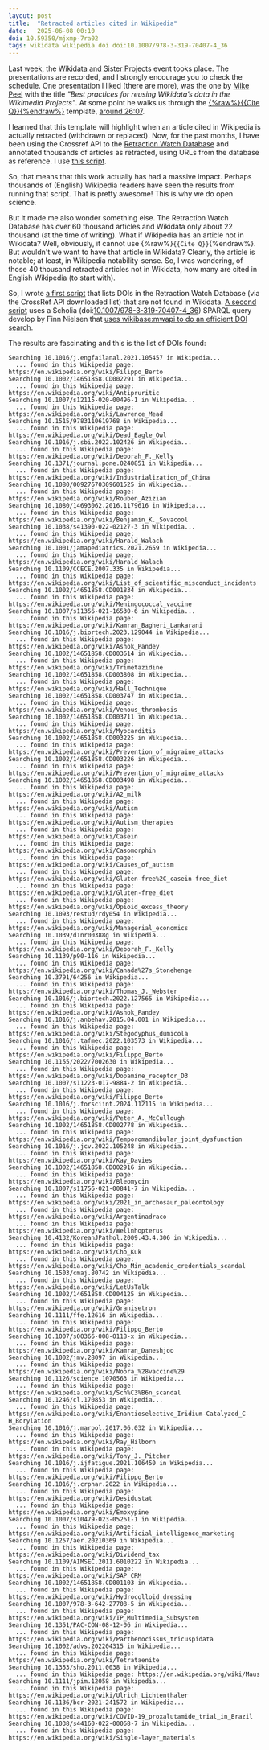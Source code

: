 ```yaml
---
layout: post
title:  "Retracted articles cited in Wikipedia"
date:   2025-06-08 00:10
doi: 10.59350/mjxmp-7ra02
tags: wikidata wikipedia doi doi:10.1007/978-3-319-70407-4_36
---
```


Last week, the [Wikidata and Sister Projects](https://www.wikidata.org/wiki/Event:Wikidata_and_Sister_Projects) event tooks place.
The presentations are recorded, and I strongly encourage you to check the schedule. One presentation I liked (there are more),
was the one by [Mike Peel](https://www.wikidata.org/wiki/User:Mike_Peel) with the title
*"Best practices for reusing Wikidata’s data in the Wikimedia Projects"*. At some point he walks us through the
[{%raw%}{{Cite Q}}{%endraw%}](https://en.wikipedia.org/wiki/Template:Cite_Q) template, [around 26:07](https://www.youtube.com/live/xanSjW30g2o?feature=shared&t=1561).

I learned that this template will highlight when an article cited in Wikipedia is actually retracted (withdrawn or replaced).
Now, for the past months, I have been using the Crossref API to the [Retraction Watch Database](http://retractiondatabase.org)
and annotated thousands of articles as retracted, using URLs from the database as reference. I use
[this script](https://github.com/egonw/ons-wikidata/blob/main/RetractionWatch/quickstatements.groovy).

So, that means that this work actually has had a massive impact. Perhaps thousands of (English) Wikipedia
readers have seen the results from running that script. That is pretty awesome! This is why we do open science.

But it made me also wonder something else. The Retraction Watch Database has over 60 thousand articles and
Wikidata only about 22 thousand (at the time of writing). What if Wikipedia has an article not in Wikidata?
Well, obviously, it cannot use {%raw%}`{{Cite Q}}`{%endraw%}. But wouldn't we want to have that article in Wikidata? Clearly,
the article is notable; at least, in Wikipedia notability-sense. So, I was wondering, of those 40 thousand
retracted articles not in Wikidata, how many are cited in English Wikipedia (to start with).

So, I wrote [a first script](https://github.com/egonw/ons-wikidata/blob/main/RetractionWatch/listRetractionsNotInWikidata.groovy)
that lists DOIs in the Retraction Watch Database (via the CrossRef API downloaded list) that are not found
in Wikidata. [A second script](https://github.com/egonw/ons-wikidata/blob/main/RetractionWatch/searchMissingInWikipedia.groovy)
uses a Scholia (doi:[10.1007/978-3-319-70407-4_36](https://doi.org/10.1007/978-3-319-70407-4_36)) SPARQL query develop by Finn Nielsen that
[uses wikibase:mwapi to do an efficient DOI search](https://github.com/WDscholia/scholia/commit/caf2694a4).

The results are fascinating and this is the list of DOIs found:

```
Searching 10.1016/j.engfailanal.2021.105457 in Wikipedia...
  ... found in this Wikipedia page: https://en.wikipedia.org/wiki/Filippo_Berto
Searching 10.1002/14651858.CD002291 in Wikipedia...
  ... found in this Wikipedia page: https://en.wikipedia.org/wiki/Antipruritic
Searching 10.1007/s12115-020-00496-1 in Wikipedia...
  ... found in this Wikipedia page: https://en.wikipedia.org/wiki/Lawrence_Mead
Searching 10.1515/9783110619768 in Wikipedia...
  ... found in this Wikipedia page: https://en.wikipedia.org/wiki/Dead_Eagle_Owl
Searching 10.1016/j.sbi.2022.102426 in Wikipedia...
  ... found in this Wikipedia page: https://en.wikipedia.org/wiki/Deborah_F._Kelly
Searching 10.1371/journal.pone.0240851 in Wikipedia...
  ... found in this Wikipedia page: https://en.wikipedia.org/wiki/Industrialization_of_China
Searching 10.1080/00927670309601525 in Wikipedia...
  ... found in this Wikipedia page: https://en.wikipedia.org/wiki/Rouben_Azizian
Searching 10.1080/14693062.2016.1179616 in Wikipedia...
  ... found in this Wikipedia page: https://en.wikipedia.org/wiki/Benjamin_K._Sovacool
Searching 10.1038/s41390-022-02127-3 in Wikipedia...
  ... found in this Wikipedia page: https://en.wikipedia.org/wiki/Harald_Walach
Searching 10.1001/jamapediatrics.2021.2659 in Wikipedia...
  ... found in this Wikipedia page: https://en.wikipedia.org/wiki/Harald_Walach
Searching 10.1109/CCECE.2007.335 in Wikipedia...
  ... found in this Wikipedia page: https://en.wikipedia.org/wiki/List_of_scientific_misconduct_incidents
Searching 10.1002/14651858.CD001834 in Wikipedia...
  ... found in this Wikipedia page: https://en.wikipedia.org/wiki/Meningococcal_vaccine
Searching 10.1007/s11356-021-16530-6 in Wikipedia...
  ... found in this Wikipedia page: https://en.wikipedia.org/wiki/Kamran_Bagheri_Lankarani
Searching 10.1016/j.biortech.2023.129044 in Wikipedia...
  ... found in this Wikipedia page: https://en.wikipedia.org/wiki/Ashok_Pandey
Searching 10.1002/14651858.CD003614 in Wikipedia...
  ... found in this Wikipedia page: https://en.wikipedia.org/wiki/Trimetazidine
Searching 10.1002/14651858.CD003808 in Wikipedia...
  ... found in this Wikipedia page: https://en.wikipedia.org/wiki/Hall_Technique
Searching 10.1002/14651858.CD003747 in Wikipedia...
  ... found in this Wikipedia page: https://en.wikipedia.org/wiki/Venous_thrombosis
Searching 10.1002/14651858.CD003711 in Wikipedia...
  ... found in this Wikipedia page: https://en.wikipedia.org/wiki/Myocarditis
Searching 10.1002/14651858.CD003225 in Wikipedia...
  ... found in this Wikipedia page: https://en.wikipedia.org/wiki/Prevention_of_migraine_attacks
Searching 10.1002/14651858.CD003226 in Wikipedia...
  ... found in this Wikipedia page: https://en.wikipedia.org/wiki/Prevention_of_migraine_attacks
Searching 10.1002/14651858.CD003498 in Wikipedia...
  ... found in this Wikipedia page: https://en.wikipedia.org/wiki/A2_milk
  ... found in this Wikipedia page: https://en.wikipedia.org/wiki/Autism
  ... found in this Wikipedia page: https://en.wikipedia.org/wiki/Autism_therapies
  ... found in this Wikipedia page: https://en.wikipedia.org/wiki/Casein
  ... found in this Wikipedia page: https://en.wikipedia.org/wiki/Casomorphin
  ... found in this Wikipedia page: https://en.wikipedia.org/wiki/Causes_of_autism
  ... found in this Wikipedia page: https://en.wikipedia.org/wiki/Gluten-free%2C_casein-free_diet
  ... found in this Wikipedia page: https://en.wikipedia.org/wiki/Gluten-free_diet
  ... found in this Wikipedia page: https://en.wikipedia.org/wiki/Opioid_excess_theory
Searching 10.1093/restud/rdy054 in Wikipedia...
  ... found in this Wikipedia page: https://en.wikipedia.org/wiki/Managerial_economics
Searching 10.1039/d1nr00388g in Wikipedia...
  ... found in this Wikipedia page: https://en.wikipedia.org/wiki/Deborah_F._Kelly
Searching 10.1139/p90-116 in Wikipedia...
  ... found in this Wikipedia page: https://en.wikipedia.org/wiki/Canada%27s_Stonehenge
Searching 10.3791/64256 in Wikipedia...
  ... found in this Wikipedia page: https://en.wikipedia.org/wiki/Thomas_J._Webster
Searching 10.1016/j.biortech.2022.127565 in Wikipedia...
  ... found in this Wikipedia page: https://en.wikipedia.org/wiki/Ashok_Pandey
Searching 10.1016/j.anbehav.2015.04.001 in Wikipedia...
  ... found in this Wikipedia page: https://en.wikipedia.org/wiki/Stegodyphus_dumicola
Searching 10.1016/j.tafmec.2022.103573 in Wikipedia...
  ... found in this Wikipedia page: https://en.wikipedia.org/wiki/Filippo_Berto
Searching 10.1155/2022/7002630 in Wikipedia...
  ... found in this Wikipedia page: https://en.wikipedia.org/wiki/Dopamine_receptor_D3
Searching 10.1007/s11223-017-9884-2 in Wikipedia...
  ... found in this Wikipedia page: https://en.wikipedia.org/wiki/Filippo_Berto
Searching 10.1016/j.forsciint.2024.112115 in Wikipedia...
  ... found in this Wikipedia page: https://en.wikipedia.org/wiki/Peter_A._McCullough
Searching 10.1002/14651858.CD002778 in Wikipedia...
  ... found in this Wikipedia page: https://en.wikipedia.org/wiki/Temporomandibular_joint_dysfunction
Searching 10.1016/j.jcv.2022.105248 in Wikipedia...
  ... found in this Wikipedia page: https://en.wikipedia.org/wiki/Kay_Davies
Searching 10.1002/14651858.CD002916 in Wikipedia...
  ... found in this Wikipedia page: https://en.wikipedia.org/wiki/Bleomycin
Searching 10.1007/s11756-021-00841-7 in Wikipedia...
  ... found in this Wikipedia page: https://en.wikipedia.org/wiki/2021_in_archosaur_paleontology
  ... found in this Wikipedia page: https://en.wikipedia.org/wiki/Argentinadraco
  ... found in this Wikipedia page: https://en.wikipedia.org/wiki/Wellnhopterus
Searching 10.4132/KoreanJPathol.2009.43.4.306 in Wikipedia...
  ... found in this Wikipedia page: https://en.wikipedia.org/wiki/Cho_Kuk
  ... found in this Wikipedia page: https://en.wikipedia.org/wiki/Cho_Min_academic_credentials_scandal
Searching 10.1503/cmaj.80742 in Wikipedia...
  ... found in this Wikipedia page: https://en.wikipedia.org/wiki/LetUsTalk
Searching 10.1002/14651858.CD004125 in Wikipedia...
  ... found in this Wikipedia page: https://en.wikipedia.org/wiki/Granisetron
Searching 10.1111/ffe.12616 in Wikipedia...
  ... found in this Wikipedia page: https://en.wikipedia.org/wiki/Filippo_Berto
Searching 10.1007/s00366-008-0118-x in Wikipedia...
  ... found in this Wikipedia page: https://en.wikipedia.org/wiki/Kamran_Daneshjoo
Searching 10.1002/jmv.28097 in Wikipedia...
  ... found in this Wikipedia page: https://en.wikipedia.org/wiki/Noora_%28vaccine%29
Searching 10.1126/science.1070563 in Wikipedia...
  ... found in this Wikipedia page: https://en.wikipedia.org/wiki/Sch%C3%B6n_scandal
Searching 10.1246/cl.170853 in Wikipedia...
  ... found in this Wikipedia page: https://en.wikipedia.org/wiki/Enantioselective_Iridium-Catalyzed_C-H_Borylation
Searching 10.1016/j.marpol.2017.06.032 in Wikipedia...
  ... found in this Wikipedia page: https://en.wikipedia.org/wiki/Ray_Hilborn
  ... found in this Wikipedia page: https://en.wikipedia.org/wiki/Tony_J._Pitcher
Searching 10.1016/j.ijfatigue.2021.106450 in Wikipedia...
  ... found in this Wikipedia page: https://en.wikipedia.org/wiki/Filippo_Berto
Searching 10.1016/j.crphar.2022 in Wikipedia...
  ... found in this Wikipedia page: https://en.wikipedia.org/wiki/Desidustat
  ... found in this Wikipedia page: https://en.wikipedia.org/wiki/Emoxypine
Searching 10.1007/s10479-023-05261-1 in Wikipedia...
  ... found in this Wikipedia page: https://en.wikipedia.org/wiki/Artificial_intelligence_marketing
Searching 10.1257/aer.20210369 in Wikipedia...
  ... found in this Wikipedia page: https://en.wikipedia.org/wiki/Dividend_tax
Searching 10.1109/AIMSEC.2011.6010222 in Wikipedia...
  ... found in this Wikipedia page: https://en.wikipedia.org/wiki/SAP_CRM
Searching 10.1002/14651858.CD001103 in Wikipedia...
  ... found in this Wikipedia page: https://en.wikipedia.org/wiki/Hydrocolloid_dressing
Searching 10.1007/978-3-642-27708-5 in Wikipedia...
  ... found in this Wikipedia page: https://en.wikipedia.org/wiki/IP_Multimedia_Subsystem
Searching 10.1351/PAC-CON-08-12-06 in Wikipedia...
  ... found in this Wikipedia page: https://en.wikipedia.org/wiki/Parthenocissus_tricuspidata
Searching 10.1002/advs.202204315 in Wikipedia...
  ... found in this Wikipedia page: https://en.wikipedia.org/wiki/Tetrataenite
Searching 10.1353/sho.2011.0038 in Wikipedia...
  ... found in this Wikipedia page: https://en.wikipedia.org/wiki/Maus
Searching 10.1111/jpim.12058 in Wikipedia...
  ... found in this Wikipedia page: https://en.wikipedia.org/wiki/Ulrich_Lichtenthaler
Searching 10.1136/bcr-2021-241572 in Wikipedia...
  ... found in this Wikipedia page: https://en.wikipedia.org/wiki/COVID-19_proxalutamide_trial_in_Brazil
Searching 10.1038/s44160-022-00068-7 in Wikipedia...
  ... found in this Wikipedia page: https://en.wikipedia.org/wiki/Single-layer_materials
```
